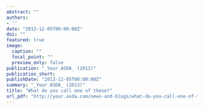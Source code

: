 ```yaml
---
abstract: ""
authors:
- ''
date: "2013-12-05T00:00:00Z"
doi: ""
featured: true
image:
  caption: ""
  focal_point: ""
  preview_only: false
publication: "_Your ASDA_ (2013)"
publication_short: 
publishDate: "2013-12-05T00:00:00Z"
summary: "_Your ASDA_ (2013)"
title: "What do you call one of these?"
url_pdf: "http://your.asda.com/news-and-blogs/what-do-you-call-one-of-these-where-you-come-from"
---
```

